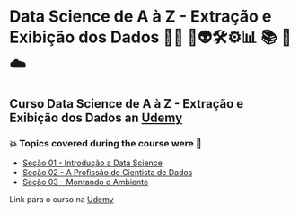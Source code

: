 # Data Science de A à Z - Extração e Exibição dos Dados 👨‍💻 🤖👽🛠️⚙️:bar_chart: :books: :game_die: ☁️
## Curso Data Science de A à Z - Extração e Exibição dos Dados an [Udemy](https://www.udemy.com/course/curso-data-science-completo/)
### :boom: Topics covered during the course were :rocket:
- [Seção 01 - Introdução a Data Science](https://github.com/romulovieira777/Data_Science_de_A_a_Z_Extracao_e_Exibicao_dos_Dados/tree/main/Se%C3%A7%C3%A3o_01_Introdu%C3%A7%C3%A3o_a_Data_Science)
- [Seção 02 - A Profissão de Cientista de Dados](https://github.com/romulovieira777/Data_Science_de_A_a_Z_Extracao_e_Exibicao_dos_Dados/tree/main/Se%C3%A7%C3%A3o_02_A_Profiss%C3%A3o_de_Cientista_de_Dados)
- [Seção 03 - Montando o Ambiente](https://github.com/romulovieira777/Data_Science_de_A_a_Z_Extracao_e_Exibicao_dos_Dados/tree/main/Se%C3%A7%C3%A3o_03_Montando_o_Ambiente)


Link para o curso na [Udemy](https://www.udemy.com/course/curso-data-science-completo/)
